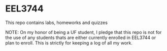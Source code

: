 # EEL3744

This repo contains labs, homeworks and quizzes

NOTE: On my honor of being a UF student, I pledge that this repo is not for the use of any students thats are either currently enrolled in EEL3744 or plan to enroll.
      This is strictly for keeping a log of all my work.
